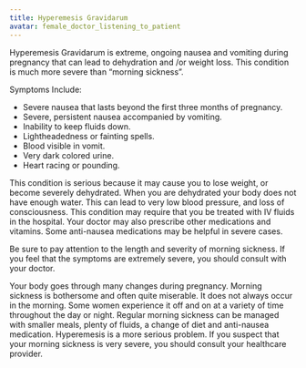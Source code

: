 ```yaml
---
title: Hyperemesis Gravidarum
avatar: female_doctor_listening_to_patient
---
```


Hyperemesis Gravidarum is extreme, ongoing nausea and vomiting during
pregnancy that can lead to dehydration and /or weight loss. This
condition is much more severe than “morning sickness”.

Symptoms Include:

- Severe nausea that lasts beyond the first three months of pregnancy.
- Severe, persistent nausea accompanied by vomiting.
- Inability to keep fluids down.
- Lightheadedness or fainting spells.
- Blood visible in vomit.
- Very dark colored urine.
- Heart racing or pounding.

This condition is serious because it may cause you to lose weight, or
become severely dehydrated. When you are dehydrated your body does not
have enough water. This can lead to very low blood pressure, and loss of
consciousness. This condition may require that you be treated with IV
fluids in the hospital. Your doctor may also prescribe other medications
and vitamins. Some anti-nausea medications may be helpful in severe
cases.

Be sure to pay attention to the length and severity of morning sickness.
If you feel that the symptoms are extremely severe, you should consult
with your doctor.

Your body goes through many changes during pregnancy. Morning sickness
is bothersome and often quite miserable. It does not always occur in the
morning. Some women experience it off and on at a variety of time
throughout the day or night. Regular morning sickness can be managed
with smaller meals, plenty of fluids, a change of diet and anti-nausea
medication. Hyperemesis is a more serious problem. If you suspect that
your morning sickness is very severe, you should consult your healthcare
provider.

